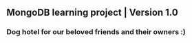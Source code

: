 ## MongoDB learning project | Version 1.0
### Dog hotel for our beloved friends and their owners :)
